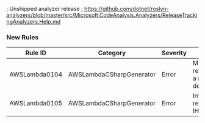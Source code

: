 ; Unshipped analyzer release
; https://github.com/dotnet/roslyn-analyzers/blob/master/src/Microsoft.CodeAnalysis.Analyzers/ReleaseTrackingAnalyzers.Help.md

### New Rules

Rule ID | Category | Severity | Notes
--------|----------|----------|-------
AWSLambda0104 | AWSLambdaCSharpGenerator | Error | Missing reference to a required dependency
AWSLambda0105 | AWSLambdaCSharpGenerator | Error | Invalid return type IHttpResult